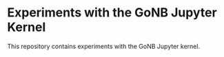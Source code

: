 # Experiments with the GoNB Jupyter Kernel

This repository contains experiments with the GoNB Jupyter kernel.

